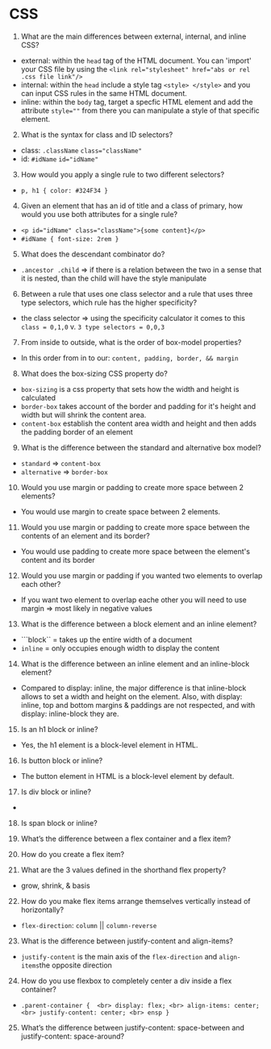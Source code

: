 # CSS
1. What are the main differences between external, internal, and inline CSS?
* external: within the ``head`` tag of the HTML document. You can 'import' your CSS file by using the ``<link rel="stylesheet" href="abs or rel .css file link"/>``
* internal: within the ``head`` include a style tag ``<style> </style>`` and you can input CSS rules in the same HTML document.
* inline: within the ``body`` tag, target a specfic HTML element and add the attribute ``style=""`` from there you can manipulate a style of that specific element.
2. What is the syntax for class and ID selectors?
* class: ``.className`` ``class="className"``
* id: ``#idName`` ``id="idName"``
3. How would you apply a single rule to two different selectors?
* ``p, h1 {
            color: #324F34
           }`` 
4. Given an element that has an id of title and a class of primary, how would you use both
attributes for a single rule?
* ``<p id="idName" class="className">{some content}</p>``
* ``#idName { font-size: 2rem }``
5. What does the descendant combinator do?
* ``.ancestor .child`` => if there is a relation between the two in a sense that it is nested, than the child will have the style manipulate
6. Between a rule that uses one class selector and a rule that uses three type selectors,
which rule has the higher specificity?
* the class selector => using the specificity calculator it comes to this ``class = 0,1,0`` v. ``3 type selectors = 0,0,3``
7. From inside to outside, what is the order of box-model properties?
* In this order from in to our: ``content, padding, border, && margin``
8. What does the box-sizing CSS property do?
* ``box-sizing`` is a css property that sets how the width and height is calculated
* ``border-box`` takes account of the border and padding for it's height and width but will shrink the content area.
* ``content-box`` establish the content area width and height and then adds the padding border of an element
9. What is the difference between the standard and alternative box model?
* ``standard`` => ``content-box``
* ``alternative`` => ``border-box``
10. Would you use margin or padding to create more space between 2 elements?
* You would use margin to create space between 2 elements.
11. Would you use margin or padding to create more space between the contents of an
element and its border?
* You would use padding to create more space between the element's content and its border
12. Would you use margin or padding if you wanted two elements to overlap each other?
* If you want two element to overlap eache other you will need to use margin => most likely in negative values
13. What is the difference between a block element and an inline element?
* ```block`` = takes up the entire width of a document
* ``inline`` = only occupies enough width to display the content
14. What is the difference between an inline element and an inline-block element?
* Compared to display: inline, the major difference is that inline-block allows to set a width and height on the element. Also, with display: inline, top and bottom margins & paddings are not respected, and with display: inline-block they are.
15. Is an h1 block or inline?
* Yes, the h1 element is a block-level element in HTML.
16. Is button block or inline?
* The button element in HTML is a block-level element by default.
17. Is div block or inline?
* 
18. Is span block or inline?
19. What’s the difference between a flex container and a flex item?

20. How do you create a flex item?
21. What are the 3 values defined in the shorthand flex property?
* grow, shrink, & basis
22. How do you make flex items arrange themselves vertically instead of horizontally?
* ``flex-direction``: ``column`` || ``column-reverse``
23. What is the difference between justify-content and align-items?
* ``justify-content`` is the main axis of the ``flex-direction`` and ``align-items``the opposite direction
24. How do you use flexbox to completely center a div inside a flex container?
* ``.parent-container { 
<br> display: flex;
<br> align-items: center;
<br> justify-content: center;
<br> ensp }
``
25. What’s the difference between justify-content: space-between and justify-content:
space-around?
